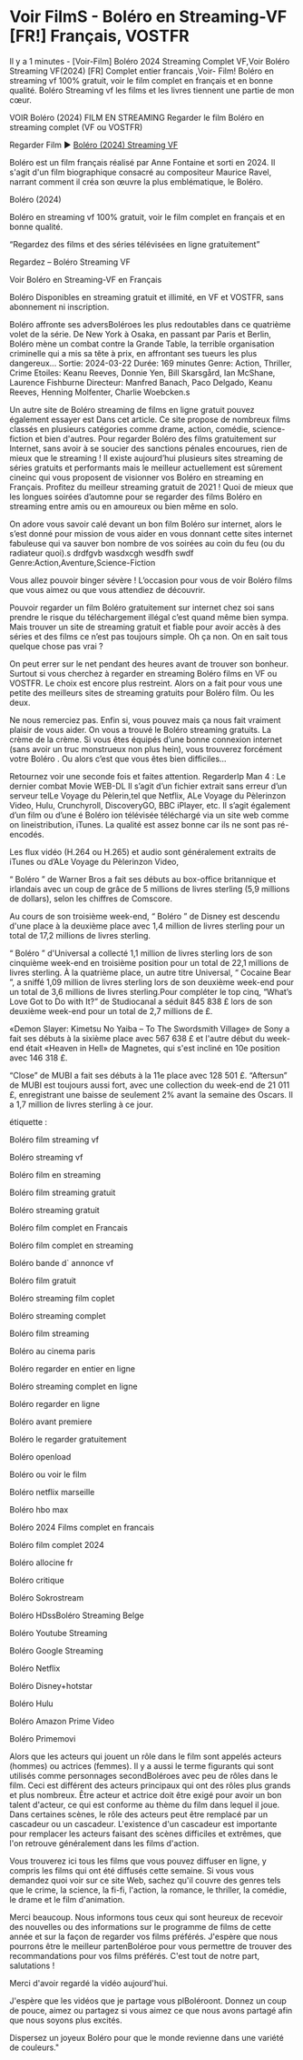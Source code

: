 # Voir FilmS - Boléro en Streaming-VF [FR!] Français, VOSTFR

Il y a 1 minutes - [Voir-Film] Boléro 2024 Streaming Complet VF,Voir Boléro Streaming VF(2024) [FR] Complet entier francais ,Voir- Film! Boléro en streaming vf 100% gratuit, voir le film complet en français et en bonne qualité. Boléro Streaming vf les films et les livres tiennent une partie de mon cœur.

VOIR Boléro (2024) FILM EN STREAMING Regarder le film Boléro en streaming complet (VF ou VOSTFR)

Regarder Film ▶️ [Boléro (2024) Streaming VF](https://getroku.xyz/fr/1004348/bol-eacute-ro.html)

Boléro est un film français réalisé par Anne Fontaine et sorti en 2024. Il s'agit d'un film biographique consacré au compositeur Maurice Ravel, narrant comment il créa son œuvre la plus emblématique, le Boléro.

Boléro (2024)

Boléro en streaming vf 100% gratuit, voir le film complet en français et en bonne qualité.

“Regardez des films et des séries télévisées en ligne gratuitement”

Regardez – Boléro Streaming VF

Voir Boléro en Streaming-VF en Français

Boléro Disponibles en streaming gratuit et illimité, en VF et VOSTFR, sans abonnement ni inscription.

Boléro affronte ses adversBoléroes les plus redoutables dans ce quatrième volet de la série. De New York à Osaka, en passant par Paris et Berlin, Boléro mène un combat contre la Grande Table, la terrible organisation criminelle qui a mis sa tête à prix, en affrontant ses tueurs les plus dangereux... Sortie: 2024-03-22 Durée: 169 minutes Genre: Action, Thriller, Crime Etoiles: Keanu Reeves, Donnie Yen, Bill Skarsgård, Ian McShane, Laurence Fishburne Directeur: Manfred Banach, Paco Delgado, Keanu Reeves, Henning Molfenter, Charlie Woebcken.s

Un autre site de Boléro streaming de films en ligne gratuit pouvez également essayer est Dans cet article. Ce site propose de nombreux films classés en plusieurs catégories comme drame, action, comédie, science-fiction et bien d'autres. Pour regarder Boléro des films gratuitement sur Internet, sans avoir à se soucier des sanctions pénales encourues, rien de mieux que le streaming ! Il existe aujourd’hui plusieurs sites streaming de séries gratuits et performants mais le meilleur actuellement est sûrement cineinc qui vous proposent de visionner vos Boléro en streaming en Français. Profitez du meilleur streaming gratuit de 2021 ! Quoi de mieux que les longues soirées d’automne pour se regarder des films Boléro en streaming entre amis ou en amoureux ou bien même en solo.

On adore vous savoir calé devant un bon film Boléro sur internet, alors le s’est donné pour mission de vous aider en vous donnant cette sites internet fabuleuse qui va sauver bon nombre de vos soirées au coin du feu (ou du radiateur quoi).s drdfgvb wasdxcgh wesdfh swdf Genre:Action,Aventure,Science-Fiction

Vous allez pouvoir binger sévère ! L’occasion pour vous de voir Boléro films que vous aimez ou que vous attendiez de découvrir.

Pouvoir regarder un film Boléro gratuitement sur internet chez soi sans prendre le risque du téléchargement illégal c’est quand même bien sympa. Mais trouver un site de streaming gratuit et fiable pour avoir accès à des séries et des films ce n’est pas toujours simple. Oh ça non. On en sait tous quelque chose pas vrai ?

On peut errer sur le net pendant des heures avant de trouver son bonheur. Surtout si vous cherchez à regarder en streaming Boléro films en VF ou VOSTFR. Le choix est encore plus restreint. Alors on a fait pour vous une petite des meilleurs sites de streaming gratuits pour Boléro film. Ou les deux.

Ne nous remerciez pas. Enfin si, vous pouvez mais ça nous fait vraiment plaisir de vous aider. On vous a trouvé le Boléro streaming gratuits. La crème de la crème. Si vous êtes équipés d’une bonne connexion internet (sans avoir un truc monstrueux non plus hein), vous trouverez forcément votre Boléro . Ou alors c’est que vous êtes bien difficiles…

Retournez voir une seconde fois et faites attention. RegarderIp Man 4 : Le dernier combat Movie WEB-DL Il s’agit d’un fichier extrait sans erreur d’un serveur telLe Voyage du Pèlerin,tel que Netflix, ALe Voyage du Pèlerinzon Video, Hulu, Crunchyroll, DiscoveryGO, BBC iPlayer, etc. Il s’agit également d’un film ou d’une é Boléro ion télévisée téléchargé via un site web comme on lineistribution, iTunes. La qualité est assez bonne car ils ne sont pas ré-encodés.

Les flux vidéo (H.264 ou H.265) et audio sont généralement extraits de iTunes ou d’ALe Voyage du Pèlerinzon Video,

“ Boléro ” de Warner Bros a fait ses débuts au box-office britannique et irlandais avec un coup de grâce de 5 millions de livres sterling (5,9 millions de dollars), selon les chiffres de Comscore.

Au cours de son troisième week-end, “ Boléro ” de Disney est descendu d'une place à la deuxième place avec 1,4 million de livres sterling pour un total de 17,2 millions de livres sterling.

“ Boléro ” d'Universal a collecté 1,1 million de livres sterling lors de son cinquième week-end en troisième position pour un total de 22,1 millions de livres sterling. À la quatrième place, un autre titre Universal, “ Cocaine Bear ”, a sniffé 1,09 million de livres sterling lors de son deuxième week-end pour un total de 3,6 millions de livres sterling.Pour compléter le top cinq, “What’s Love Got to Do with It?” de Studiocanal a séduit 845 838 £ lors de son deuxième week-end pour un total de 2,7 millions de £.

«Demon Slayer: Kimetsu No Yaiba – To The Swordsmith Village» de Sony a fait ses débuts à la sixième place avec 567 638 £ et l'autre début du week-end était «Heaven in Hell» de Magnetes, qui s'est incliné en 10e position avec 146 318 £.

“Close” de MUBI a fait ses débuts à la 11e place avec 128 501 £. “Aftersun” de MUBI est toujours aussi fort, avec une collection du week-end de 21 011 £, enregistrant une baisse de seulement 2% avant la semaine des Oscars. Il a 1,7 million de livres sterling à ce jour.

étiquette :

Boléro film streaming vf

Boléro streaming vf

Boléro film en streaming

Boléro film streaming gratuit

Boléro streaming gratuit

Boléro film complet en Francais

Boléro film complet en streaming

Boléro bande d` annonce vf

Boléro film gratuit

Boléro streaming film coplet

Boléro streaming complet

Boléro film streaming

Boléro au cinema paris

Boléro regarder en entier en ligne

Boléro streaming complet en ligne

Boléro regarder en ligne

Boléro avant premiere

Boléro le regarder gratuitement

Boléro openload

Boléro ou voir le film

Boléro netflix marseille

Boléro hbo max

Boléro 2024 Films complet en francais

Boléro film complet 2024

Boléro allocine fr

Boléro critique

Boléro Sokrostream

Boléro HDssBoléro Streaming Belge

Boléro Youtube Streaming

Boléro Google Streaming

Boléro Netflix

Boléro Disney+hotstar

Boléro Hulu

Boléro Amazon Prime Video

Boléro Primemovi

Alors que les acteurs qui jouent un rôle dans le film sont appelés acteurs (hommes) ou actrices (femmes). Il y a aussi le terme figurants qui sont utilisés comme personnages secondBoléroes avec peu de rôles dans le film. Ceci est différent des acteurs principaux qui ont des rôles plus grands et plus nombreux. Être acteur et actrice doit être exigé pour avoir un bon talent d'acteur, ce qui est conforme au thème du film dans lequel il joue. Dans certaines scènes, le rôle des acteurs peut être remplacé par un cascadeur ou un cascadeur. L'existence d'un cascadeur est importante pour remplacer les acteurs faisant des scènes difficiles et extrêmes, que l'on retrouve généralement dans les films d'action.

Vous trouverez ici tous les films que vous pouvez diffuser en ligne, y compris les films qui ont été diffusés cette semaine. Si vous vous demandez quoi voir sur ce site Web, sachez qu'il couvre des genres tels que le crime, la science, la fi-fi, l'action, la romance, le thriller, la comédie, le drame et le film d'animation.

Merci beaucoup. Nous informons tous ceux qui sont heureux de recevoir des nouvelles ou des informations sur le programme de films de cette année et sur la façon de regarder vos films préférés. J'espère que nous pourrons être le meilleur partenBoléroe pour vous permettre de trouver des recommandations pour vos films préférés. C'est tout de notre part, salutations !

Merci d'avoir regardé la vidéo aujourd'hui.

J'espère que les vidéos que je partage vous plBoléroont. Donnez un coup de pouce, aimez ou partagez si vous aimez ce que nous avons partagé afin que nous soyons plus excités.

Dispersez un joyeux Boléro pour que le monde revienne dans une variété de couleurs."
